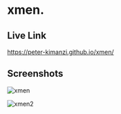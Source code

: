 # xmen.

## Live Link

https://peter-kimanzi.github.io/xmen/

## Screenshots

![xmen](https://github.com/peter-kimanzi/xmen/assets/71552773/81590ee9-8357-4d4d-b27b-ea4da8c0fc39)

![xmen2](https://github.com/peter-kimanzi/xmen/assets/71552773/ccb51fac-4f8d-4b7e-bac6-4e33b3672047)
